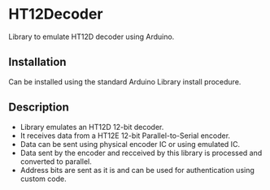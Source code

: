 # HT12Decoder
Library to emulate HT12D decoder using Arduino.

## Installation
Can be installed using the standard Arduino Library install procedure.

## Description
- Library emulates an HT12D 12-bit decoder. 
- It receives data from a HT12E 12-bit Parallel-to-Serial encoder.
- Data can be sent using physical encoder IC or using emulated IC.
- Data sent by the encoder and recceived by this library is processed and converted to parallel.
- Address bits are sent as it is and can be used for authentication using custom code.

